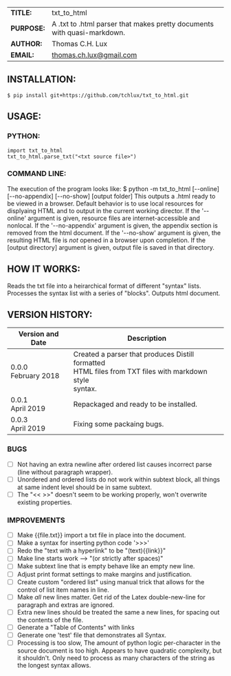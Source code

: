 |             |                |
|-------------|----------------|
|**TITLE:**   | txt_to_html         |
|**PURPOSE:** | A .txt to .html parser that makes pretty documents with quasi-markdown.|      |
|**AUTHOR:**  | Thomas C.H. Lux  |
|**EMAIL:**   | thomas.ch.lux@gmail.com |
## INSTALLATION:
    $ pip install git+https://github.com/tchlux/txt_to_html.git
## USAGE:
### PYTHON:
    import txt_to_html
    txt_to_html.parse_txt("<txt source file>")
### COMMAND LINE:
  The execution of the program looks like:
    $ python -m txt_to_html <source text file> [--online] [--no-appendix] [--no-show] [output folder]
  This outputs a <source text file>.html ready to be viewed in a browser.
  Default behavior is to use local resources for displyaing HTML and to output in the current working director.
  If the '--online' argument is given, resource files are internet-accessible and nonlocal.
  If the '--no-appendix' argument is given, the appendix section is removed from the html document.
  If the '--no-show' argument is given, the resulting HTML file is *not* opened in a browser upon completion.
  If the [output directory] argument is given, output file is saved in that directory.
## HOW IT WORKS:
Reads the txt file into a heirarchical format of different "syntax" lists. Processes the syntax list with a series of "blocks". Outputs html document.
## VERSION HISTORY:
|Version and Date       | Description           |
|-----------------------|-----------------------|
| 0.0.0<br>February 2018 | Created a parser that produces Distill formatted <br> HTML files from TXT files with markdown style <br> syntax. |
| 0.0.1<br>April 2019 | Repackaged and ready to be installed. |
| 0.0.3<br>April 2019 | Fixing some packaing bugs. |
### BUGS
- [ ] Not having an extra newline after ordered list causes
      incorrect parse (line without paragraph wrapper).
- [ ] Unordered and ordered lists do not work within subtext block,
      all things at same indent level should be in same subtext.
- [ ] The "<< >>" doesn't seem to be working properly, won't
      overwrite existing properties.
### IMPROVEMENTS
- [ ] Make {{file.txt}} import a txt file in place into the document.
- [ ] Make a syntax for inserting python code '>>>'
- [ ] Redo the "text with a hyperlink" to be "(text){{link}}"
- [ ] Make line starts work --> "(or strictly after spaces)"
- [ ] Make subtext line that is empty behave like an empty new line.
- [ ] Adjust print format settings to make margins and justification.
- [ ] Create custom "ordered list" using manual trick that allows
      for the control of list item names in line.
- [ ] Make *all* new lines matter. Get rid of the Latex
      double-new-line for paragraph and extras are ignored.
- [ ] Extra new lines should be treated the same a new lines, for
      spacing out the contents of the file.
- [ ] Generate a "Table of Contents" with links
- [ ] Generate one 'test' file that demonstrates all Syntax.
- [ ] Processing is too slow, The amount of python logic
      per-character in the source document is too high. Appears to
      have quadratic complexity, but it shouldn't. Only need to
      process as many characters of the string as the longest
      syntax allows.